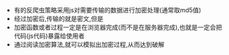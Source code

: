 - 有的反爬虫策略采用js对需要传输的数据进行加密处理(通常取md5值)
- 经过加密后,传输的就是密文,但是
- 加密函数或者过程一定是在浏览器完成(而不是在服务器完成),也就是一定会把代码(js代码)暴露给使用者
- 通过阅读加密算法,就可以模拟出加密过程,从而达到破解